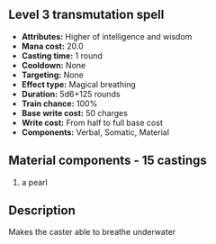 ## Level 3 transmutation spell
- **Attributes:** Higher of intelligence and wisdom
- **Mana cost:** 20.0
- **Casting time:** 1 round
- **Cooldown:** None
- **Targeting:** None
- **Effect type:** Magical breathing
- **Duration:** 5d6+125 rounds
- **Train chance:** 100%
- **Base write cost:** 50 charges
- **Write cost:** From half to full base cost
- **Components:** Verbal, Somatic, Material
## Material components - 15 castings
1. a pearl
## Description
Makes the caster able to breathe underwater
